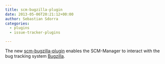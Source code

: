 ```yaml
---
title: scm-bugzilla-plugin
date: 2013-05-06T20:21:12+00:00
author: Sebastian Sdorra
categories:
  - plugins
  - issue-tracker-plugins

---
```

The new [scm-bugzilla-plugin](https://bitbucket.org/triologygmbh/scm-bugzilla-plugin) enables the SCM-Manager to interact with the bug tracking system [Bugzilla](https://www.bugzilla.org).

